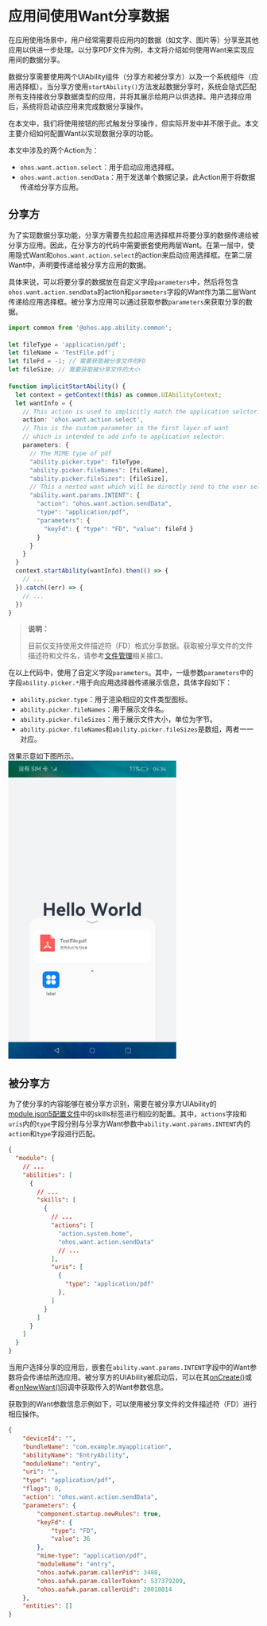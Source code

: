 # 应用间使用Want分享数据

在应用使用场景中，用户经常需要将应用内的数据（如文字、图片等）分享至其他应用以供进一步处理。以分享PDF文件为例，本文将介绍如何使用Want来实现应用间的数据分享。

数据分享需要使用两个UIAbility组件（分享方和被分享方）以及一个系统组件（应用选择框）。当分享方使用`startAbility()`方法发起数据分享时，系统会隐式匹配所有支持接收分享数据类型的应用，并将其展示给用户以供选择。用户选择应用后，系统将启动该应用来完成数据分享操作。

在本文中，我们将使用按钮的形式触发分享操作，但实际开发中并不限于此。本文主要介绍如何配置Want以实现数据分享的功能。

本文中涉及的两个Action为：

- `ohos.want.action.select`：用于启动应用选择框。
- `ohos.want.action.sendData`：用于发送单个数据记录。此Action用于将数据传递给分享方应用。

## 分享方

为了实现数据分享功能，分享方需要先拉起应用选择框并将要分享的数据传递给被分享方应用。因此，在分享方的代码中需要嵌套使用两层Want。在第一层中，使用隐式Want和`ohos.want.action.select`的action来启动应用选择框。在第二层Want中，声明要传递给被分享方应用的数据。

具体来说，可以将要分享的数据放在自定义字段`parameters`中，然后将包含`ohos.want.action.sendData`的action和`parameters`字段的Want作为第二层Want传递给应用选择框。被分享方应用可以通过获取参数`parameters`来获取分享的数据。

```ts
import common from '@ohos.app.ability.common';

let fileType = 'application/pdf';
let fileName = 'TestFile.pdf';
let fileFd = -1; // 需要获取被分享文件的FD
let fileSize; // 需要获取被分享文件的大小

function implicitStartAbility() {
  let context = getContext(this) as common.UIAbilityContext;
  let wantInfo = {
    // This action is used to implicitly match the application selctor.
    action: 'ohos.want.action.select',
    // This is the custom parameter in the first layer of want
    // which is intended to add info to application selector.
    parameters: {
      // The MIME type of pdf
      "ability.picker.type": fileType,
      "ability.picker.fileNames": [fileName],
      "ability.picker.fileSizes": [fileSize],
      // This a nested want which will be directly send to the user selected application.
      "ability.want.params.INTENT": {
        "action": "ohos.want.action.sendData",
        "type": "application/pdf",
        "parameters": {
          "keyFd": { "type": "FD", "value": fileFd }
        }
      }
    }
  }
  context.startAbility(wantInfo).then(() => {
    // ...
  }).catch((err) => {
    // ...
  })
}
```

> **说明：**
>
> 目前仅支持使用文件描述符（FD）格式分享数据。获取被分享文件的文件描述符和文件名，请参考[文件管理](../reference/apis/js-apis-file-fs.md)相关接口。

在以上代码中，使用了自定义字段`parameters`。其中，一级参数`parameters`中的字段`ability.picker.*`用于向应用选择器传递展示信息，具体字段如下：

- `ability.picker.type`：用于渲染相应的文件类型图标。
- `ability.picker.fileNames`：用于展示文件名。
- `ability.picker.fileSizes`：用于展示文件大小，单位为字节。
- `ability.picker.fileNames`和`ability.picker.fileSizes`是数组，两者一一对应。

效果示意如下图所示。   
<img src="figures/ability-startup-with-implicit-want2.png" alt="ability-startup-with-implicit-want2" height="600" />

## 被分享方

为了使分享的内容能够在被分享方识别，需要在被分享方UIAbility的[module.json5配置文件](../quick-start/module-configuration-file.md)中的skills标签进行相应的配置。其中，`actions`字段和`uris`内的`type`字段分别与分享方Want参数中`ability.want.params.INTENT`内的`action`和`type`字段进行匹配。

```json
{
  "module": {
    // ...
    "abilities": [
      {
        // ...
        "skills": [
          {
            // ...
            "actions": [
              "action.system.home",
              "ohos.want.action.sendData"
              // ...
            ],
            "uris": [
              {
                "type": "application/pdf"
              },
            ]
          }
        ]
      }
    ]
  }
}
```

当用户选择分享的应用后，嵌套在`ability.want.params.INTENT`字段中的Want参数将会传递给所选应用。被分享方的UIAbility被启动后，可以在其[onCreate()](../reference/apis/js-apis-app-ability-uiAbility.md#uiabilityoncreate)或者[onNewWant()](../reference/apis/js-apis-app-ability-uiAbility.md#uiabilityonnewwant)回调中获取传入的Want参数信息。

获取到的Want参数信息示例如下，可以使用被分享文件的文件描述符（FD）进行相应操作。

```json
{
    "deviceId": "",
    "bundleName": "com.example.myapplication",
    "abilityName": "EntryAbility",
    "moduleName": "entry",
    "uri": "",
    "type": "application/pdf",
    "flags": 0,
    "action": "ohos.want.action.sendData",
    "parameters": {
        "component.startup.newRules": true,
        "keyFd": {
            "type": "FD",
            "value": 36
        },
        "mime-type": "application/pdf",
        "moduleName": "entry",
        "ohos.aafwk.param.callerPid": 3488,
        "ohos.aafwk.param.callerToken": 537379209,
        "ohos.aafwk.param.callerUid": 20010014
    },
    "entities": []
}
```
